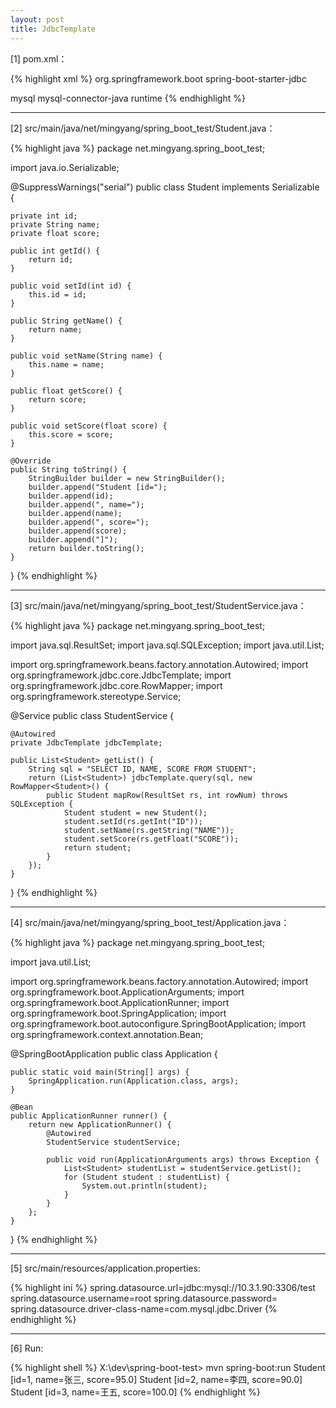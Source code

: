 ```yaml
---
layout: post
title: JdbcTemplate
---
```


[1] pom.xml：

{% highlight xml %}
<dependency>
    <groupId>org.springframework.boot</groupId>
    <artifactId>spring-boot-starter-jdbc</artifactId>
</dependency>

<dependency>
    <groupId>mysql</groupId>
    <artifactId>mysql-connector-java</artifactId>
    <scope>runtime</scope>
</dependency>
{% endhighlight %}

---

[2] src/main/java/net/mingyang/spring_boot_test/Student.java：

{% highlight java %}
package net.mingyang.spring_boot_test;

import java.io.Serializable;

@SuppressWarnings("serial")
public class Student implements Serializable {

    private int id;
    private String name;
    private float score;
    
    public int getId() {
        return id;
    }
    
    public void setId(int id) {
        this.id = id;
    }
    
    public String getName() {
        return name;
    }
    
    public void setName(String name) {
        this.name = name;
    }

    public float getScore() {
        return score;
    }

    public void setScore(float score) {
        this.score = score;
    }

    @Override
    public String toString() {
        StringBuilder builder = new StringBuilder();
        builder.append("Student [id=");
        builder.append(id);
        builder.append(", name=");
        builder.append(name);
        builder.append(", score=");
        builder.append(score);
        builder.append("]");
        return builder.toString();
    }
}
{% endhighlight %}

---

[3] src/main/java/net/mingyang/spring_boot_test/StudentService.java：

{% highlight java %}
package net.mingyang.spring_boot_test;

import java.sql.ResultSet;
import java.sql.SQLException;
import java.util.List;

import org.springframework.beans.factory.annotation.Autowired;
import org.springframework.jdbc.core.JdbcTemplate;
import org.springframework.jdbc.core.RowMapper;
import org.springframework.stereotype.Service;

@Service
public class StudentService {

    @Autowired
    private JdbcTemplate jdbcTemplate;

    public List<Student> getList() {
        String sql = "SELECT ID, NAME, SCORE FROM STUDENT";
        return (List<Student>) jdbcTemplate.query(sql, new RowMapper<Student>() {
            public Student mapRow(ResultSet rs, int rowNum) throws SQLException {
                Student student = new Student();
                student.setId(rs.getInt("ID"));
                student.setName(rs.getString("NAME"));
                student.setScore(rs.getFloat("SCORE"));
                return student;
            }
        });
    }
}
{% endhighlight %}

---

[4] src/main/java/net/mingyang/spring_boot_test/Application.java：

{% highlight java %}
package net.mingyang.spring_boot_test;

import java.util.List;

import org.springframework.beans.factory.annotation.Autowired;
import org.springframework.boot.ApplicationArguments;
import org.springframework.boot.ApplicationRunner;
import org.springframework.boot.SpringApplication;
import org.springframework.boot.autoconfigure.SpringBootApplication;
import org.springframework.context.annotation.Bean;

@SpringBootApplication
public class Application {
    
    public static void main(String[] args) {
        SpringApplication.run(Application.class, args);
    }    
    
    @Bean
    public ApplicationRunner runner() {
        return new ApplicationRunner() {
            @Autowired
            StudentService studentService;
            
            public void run(ApplicationArguments args) throws Exception {
                List<Student> studentList = studentService.getList();
                for (Student student : studentList) {
                    System.out.println(student);
                }
            }
        };
    }
}
{% endhighlight %}

---

[5] src/main/resources/application.properties:

{% highlight ini %}
spring.datasource.url=jdbc:mysql://10.3.1.90:3306/test
spring.datasource.username=root
spring.datasource.password=
spring.datasource.driver-class-name=com.mysql.jdbc.Driver
{% endhighlight %}

---

[6] Run:

{% highlight shell %}
X:\dev\spring-boot-test> mvn spring-boot:run
Student [id=1, name=张三, score=95.0]
Student [id=2, name=李四, score=90.0]
Student [id=3, name=王五, score=100.0]
{% endhighlight %}